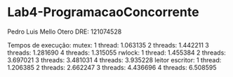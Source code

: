 # Lab4-ProgramacaoConcorrente

Pedro Luis Mello Otero
DRE: 121074528

Tempos de execução:
mutex:
  1 thread: 1.063135
  2 threads: 1.442211
  3 threads: 1.281690
  4 threads: 1.315055
rwlock:
  1 thread: 1.455384
  2 threads: 3.697021
  3 threads: 3.481031
  4 threads: 3.935228
leitor escritor:
  1 thread: 1.206385
  2 threads: 2.662247
  3 threads: 4.436696
  4 threads: 6.508595
